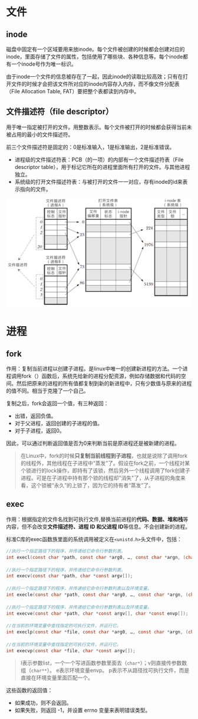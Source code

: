 


# 文件


## inode

磁盘中固定有一个区域要用来放inode。每个文件被创建的时候都会创建对应的inode，里面存储了文件的属性，包括使用了哪些块、各种信息等。每个inode都有一个inode号作为唯一标识。

由于inode一个文件的信息被存在了一起，因此inode的读取比较高效；只有在打开文件的时候才会把该文件所对应的inode内容存入内存，而不像文件分配表（File Allocation Table, FAT）要把整个表都读到内存中。

## 文件描述符（file descriptor）

用于唯一指定被打开的文件。用整数表示。每个文件被打开的时候都会获得当前未被占用的最小的文件描述符。

前三个文件描述符是固定的：0是标准输入，1是标准输出，2是标准错误。

- 进程级的文件描述符表：PCB（的一项）的内部有一个文件描述符表（File descriptor table），用于标记它所在的进程里面所有打开的文件。与其他进程独立。
- 系统级的打开文件描述符表：与被打开的文件一一对应，存有inode的id来表示指向的文件。

![](assets/uTools_1688743244430.png)





# 进程

## fork

作用：复制当前进程以创建子进程。是linux中唯一的创建新进程的方法。一个进程调用fork（）函数后，系统先给新的进程分配资源，例如存储数据和代码的空间。然后把原来的进程的所有值都复制到新的新进程中，只有少数值与原来的进程的值不同。相当于克隆了一个自己。

复制之后，fork会返回一个值，有三种返回：
- 出错，返回负值。
- 对于父进程，返回创建的子进程的值。
- 对于子进程，返回0。

因此，可以通过判断返回值是否为0来判断当前是原进程还是被新建的进程。

>在Linux中，fork的时候**只复制当前线程到子进程**，也就是说除了调用fork的线程外，其他线程在子进程中“蒸发”了。假设在fork之前，一个线程对某个锁进行的lock操作，即持有了该锁，然后另外一个线程调用了fork创建子进程。可是在子进程中持有那个锁的线程却"消失"了，从子进程的角度来看，这个锁被“永久”的上锁了，因为它的持有者“蒸发”了。
## exec

作用：根据指定的文件名找到可执行文件,替换当前进程的**代码、数据、堆和栈**等内容，但不会改变**文件描述符、进程 ID 和父进程 ID**等信息。不会创建新的进程。

标准C库的exec函数族里面的系统调用被定义在`<unistd.h>`头文件中，包括：

```c
//执行一个指定路径下的程序，并传递给它命令行参数列表。
int execl(const char *path, const char *arg0, …, const char *argn, (char *) NULL);

//执行一个指定路径下的程序，并传递给它命令行参数列表。
int execv(const char *path, char *const argv[]);

//执行一个指定路径下的程序，并传递给它命令行参数列表以及环境变量。
int execle(const char *path, const char *arg0, …, const char *argn, (char *) NULL, char *const envp[]);

//执行一个指定路径下的程序，并传递给它命令行参数列表以及环境变量。
int execve(const char *path, char *const argv[], char *const envp[]);

//在当前的环境变量中查找指定的可执行文件，并运行它。
int execlp(const char *file, const char *arg0, …, const char *argn, (char *) NULL);

//在当前的环境变量中查找指定的可执行文件，并运行它。
int execvp(const char *file, char *const argv[]);
```

>l表示参数list，一个一个写进函数参数里面去（`char*`）；v则直接传参数数组（`char**`）。
>e表示环境变量envp。
>p表示不从路径找可执行文件，而是直接在环境变量里面匹配一个。

这些函数的返回值：
- 如果成功，则不会返回。
- 如果失败，则返回 -1，并设置 errno 变量来表明错误类型。













